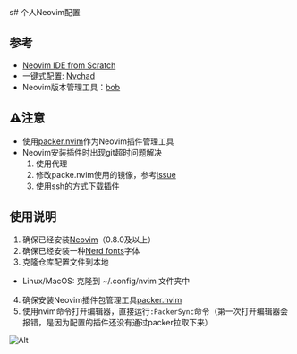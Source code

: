s# 个人Neovim配置

## 参考
- [Neovim IDE from Scratch](https://www.youtube.com/watch?v=ctH-a-1eUME&t=11s "Youtube - 
chris@machine")
- 一键式配置: [Nvchad](https://nvchad.com/)
- Neovim版本管理工具：[bob
](https://github.com/MordechaiHadad/bob)

## ⚠️注意
- 使用[packer.nvim](https://github.com/wbthomason/packer.nvim)作为Neovim插件管理工具
- Neovim安装插件时出现git超时问题解决
	1. 使用代理
	2. 修改packe.nvim使用的镜像，参考[issue](https://github.com/nshen/learn-neovim-lua/issues/18)
  	3. 使用ssh的方式下载插件

## 使用说明
1. 确保已经安装[Neovim](https://github.com/neovim/neovim/wiki/Installing-Neovim)（0.8.0及以上）
2. 确保已经安装一种[Nerd fonts](https://www.nerdfonts.com/font-downloads)字体
3. 克隆仓库配置文件到本地
  - Linux/MacOS: 克隆到 ~/.config/nvim 文件夹中
4. 确保安装Neovim插件包管理工具[packer.nvim](https://github.com/wbthomason/packer.nvim)
5. 使用nvim命令打开编辑器，直接运行`:PackerSync`命令（第一次打开编辑器会报错，是因为配置的插件还没有通过packer拉取下来）

![Alt](https://repobeats.axiom.co/api/embed/6d031ecba34776c0f2eb6598f016986e3e84a765.svg "Repobeats analytics image")
